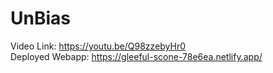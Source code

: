 # UnBias  

Video Link: https://youtu.be/Q98zzebyHr0 <br/>
Deployed Webapp: https://gleeful-scone-78e6ea.netlify.app/
